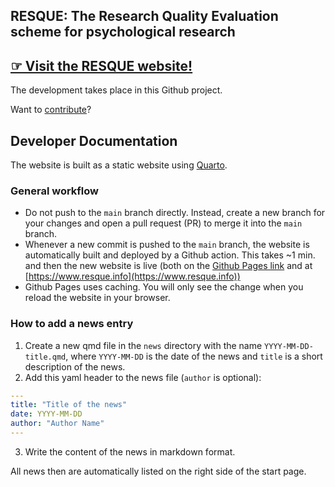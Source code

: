 ## RESQUE: The Research Quality Evaluation scheme for psychological research

## [☞ Visit the RESQUE website!](https://resque-framework.github.io/website/)

The development takes place in this Github project.

Want to [contribute](https://resque-framework.github.io/website/team.html)?

## Developer Documentation

The website is built as a static website using [Quarto](https://quarto.org/).

### General workflow

- Do not push to the `main` branch directly. Instead, create a new branch for your changes and open a pull request (PR) to merge it into the `main` branch.
- Whenever a new commit is pushed to the `main` branch, the website is automatically built and deployed by a Github action. This takes ~1 min. and then the new website is live (both on the [Github Pages link](https://resque-framework.github.io/website/) and at [https://www.resque.info](https://www.resque.info))
- Github Pages uses caching. You will only see the change when you reload the website in your browser.

### How to add a news entry

1. Create a new qmd file in the `news` directory with the name `YYYY-MM-DD-title.qmd`, where `YYYY-MM-DD` is the date of the news and `title` is a short description of the news.
2. Add this yaml header to the news file (`author` is optional):

```yaml
---
title: "Title of the news"
date: YYYY-MM-DD
author: "Author Name"
---
```

3. Write the content of the news in markdown format.

All news then are automatically listed on the right side of the start page.